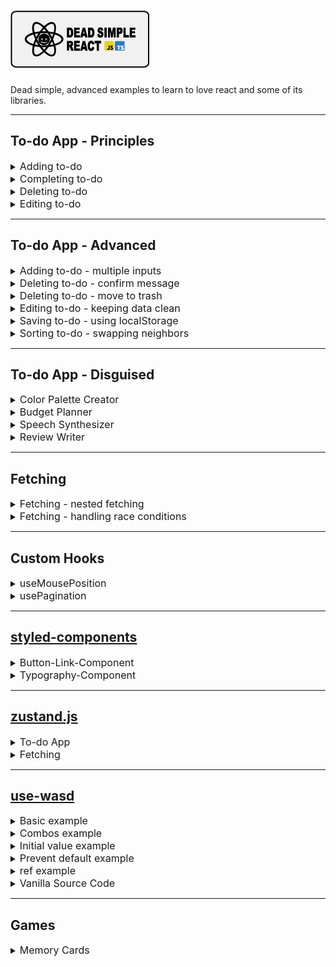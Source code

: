 # <img src="./assets/png/dead-simple-react-logo.png" alt="dead-simple-react"/>

Dead simple, advanced examples to learn to love react and some of its libraries.

---

## To-do App - Principles

<details>
 <summary><font size="3">Adding to-do</font></summary>
A form that submits to-dos to a list.

- uses a controlled input
- input field is required
- input field clears after form submit

<a href="https://githubbox.com/doemser/dead-simple-react/tree/main/examples/todo-app-principles/adding-todo-app" target="_blank">![Edit in Codesandbox](./assets/png/edit-in-codesandbox.png)</a>
<a href="https://githubbox.com/doemser/dead-simple-react/tree/main/examples/todo-app-principles/adding-todo-app-ts" target="_blank">![Edit in Codesandbox](./assets/png/edit-in-codesandbox-ts.png)</a>

</details>

<details>
 <summary><font size="3">Completing to-do</font></summary>
A completable to-dos list.

- uses a controlled input of type checkbox
- uses `map()` to toggle each todo's completed state
- uses inline-styling to show if completed

<a href="https://githubbox.com/doemser/dead-simple-react/tree/main/examples/todo-app-principles/completing-todo-app" target="_blank">![Edit in Codesandbox](./assets/png/edit-in-codesandbox.png)</a>
<a href="https://githubbox.com/doemser/dead-simple-react/tree/main/examples/todo-app-principles/completing-todo-app-ts" target="_blank">![Edit in Codesandbox](./assets/png/edit-in-codesandbox-ts.png)</a>

</details>

<details>
 <summary><font size="3">Deleting to-do</font></summary>
A deletable to-do list.

- uses `filter()` method to delete item
- has no confirm message

<a href="https://githubbox.com/doemser/dead-simple-react/tree/main/examples/todo-app-principles/deleting-todo-app" target="_blank">![Edit in Codesandbox](./assets/png/edit-in-codesandbox.png)</a>
<a href="https://githubbox.com/doemser/dead-simple-react/tree/main/examples/todo-app-principles/deleting-todo-app-ts" target="_blank">![Edit in Codesandbox](./assets/png/edit-in-codesandbox-ts.png)</a>

</details>

<details>
 <summary><font size="3">Editing to-do</font></summary>
An editable to-do list.

- uses `map()` method to toggle if todo is in edit mode
- edit mode swaps span with input
- input controlled by todo name
- changes are directly written into the state

> this is dead simple - but edit mode should not be in the data we mock as a database, better keep your data structure clean from states that are only needed to render on the frontend.

<a href="https://githubbox.com/doemser/dead-simple-react/tree/main/examples/todo-app-principles/editing-todo-app" target="_blank">![Edit in Codesandbox](./assets/png/edit-in-codesandbox.png)</a>
<a href="https://githubbox.com/doemser/dead-simple-react/tree/main/examples/todo-app-principles/editing-todo-app-ts" target="_blank">![Edit in Codesandbox](./assets/png/edit-in-codesandbox-ts.png)</a>

</details>

---

## To-do App - Advanced

<details>
 <summary><font size="3">Adding to-do - multiple inputs</font></summary>
A form that submits to-dos with multiple values to a list.

- uses `new FormData()` and `Object.fromEntries()` instead of controlled inputs

<a href="https://githubbox.com/doemser/dead-simple-react/tree/main/examples/todo-app-advanced/adding-todo-app-multiple-inputs" target="_blank">![Edit in Codesandbox](./assets/png/edit-in-codesandbox.png)</a>
<a href="https://githubbox.com/doemser/dead-simple-react/tree/main/examples/todo-app-advanced/adding-todo-app-multiple-inputs-ts" target="_blank">![Edit in Codesandbox](./assets/png/edit-in-codesandbox-ts.png)</a>

</details>

<details>
 <summary><font size="3">Deleting to-do - confirm message</font></summary>
A deletable todo list that asks for confirmation before deleting.

- uses custom component
- uses "Lifting up State"
- uses nested useState for delete mode

<a href="https://githubbox.com/doemser/dead-simple-react/tree/main/examples/todo-app-advanced/deleting-todo-app-confirm-message" target="_blank">![Edit in Codesandbox](./assets/png/edit-in-codesandbox.png)</a>
<a href="https://githubbox.com/doemser/dead-simple-react/tree/main/examples/todo-app-advanced/deleting-todo-app-confirm-message-ts" target="_blank">![Edit in Codesandbox](./assets/png/edit-in-codesandbox-ts.png)</a>

</details>

<details>
 <summary><font size="3">Deleting to-do - move to trash</font></summary>
A deletable todo list that moves item to trash list.

- marks a to-do for trash
- uses `filter()` chained with `map()`

<a href="https://githubbox.com/doemser/dead-simple-react/tree/main/examples/todo-app-advanced/deleting-todo-app-move-to-trash" target="_blank">![Edit in Codesandbox](./assets/png/edit-in-codesandbox.png)</a>
<a href="https://githubbox.com/doemser/dead-simple-react/tree/main/examples/todo-app-advanced/deleting-todo-app-move-to-trash-ts" target="_blank">![Edit in Codesandbox](./assets/png/edit-in-codesandbox-ts.png)</a>

</details>

<details>
 <summary><font size="3">Editing to-do - keeping data clean</font></summary>
An editable to-do list with nested edit mode toggle.

- uses custom component
- uses "Lifting up State"
- keeps data structure clean from an items edit state
- uses formData and controlled input

<a href="https://githubbox.com/doemser/dead-simple-react/tree/main/examples/todo-app-advanced/editing-todo-app-keeping-data-clean" target="_blank">![Edit in Codesandbox](./assets/png/edit-in-codesandbox.png)</a>
<a href="https://githubbox.com/doemser/dead-simple-react/tree/main/examples/todo-app-advanced/editing-todo-app-keeping-data-clean-ts" target="_blank">![Edit in Codesandbox](./assets/png/edit-in-codesandbox-ts.png)</a>

</details>

<details>
 <summary><font size="3">Saving to-do - using localStorage</font></summary>
A todo-list that is saved in your localStorage.

- uses `localStorage.setItem()`
- uses `localStorage.getItem()`

> Note that this solution will not work in a ssr environment. For ssr use `useSyncExternalStore` or a dedicated library.

<a href="https://githubbox.com/doemser/dead-simple-react/tree/main/examples/todo-app-advanced/saving-todo-app-using-localstorage" target="_blank">![Edit in Codesandbox](./assets/png/edit-in-codesandbox.png)</a>
<a href="https://githubbox.com/doemser/dead-simple-react/tree/main/examples/todo-app-advanced/saving-todo-app-using-localstorage-ts" target="_blank">![Edit in Codesandbox](./assets/png/edit-in-codesandbox-ts.png)</a>

</details>

<details>
 <summary><font size="3">Sorting to-do - swapping neighbors</font></summary>
Todo-list which allows you to swap neighboring to-dos.

- clones the state array to make it mutable

> If you are looking for a better solution, you probably want to take a look at `splice()`method.

<a href="https://githubbox.com/doemser/dead-simple-react/tree/main/examples/todo-app-advanced/sorting-todo-app-swapping-neighbors" target="_blank">![Edit in Codesandbox](./assets/png/edit-in-codesandbox.png)</a>
<a href="https://githubbox.com/doemser/dead-simple-react/tree/main/examples/todo-app-advanced/sorting-todo-app-swapping-neighbors-ts" target="_blank">![Edit in Codesandbox](./assets/png/edit-in-codesandbox-ts.png)</a>

</details>

---

## To-do App - Disguised

<details>
 <summary><font size="3">Color Palette Creator</font></summary>
A form that submits colors to a list from where you can copy the hex codes.

- text and color input are using the same useState
- uses async function `navigator.clipboard.writeText()`

<a href="https://githubbox.com/doemser/dead-simple-react/tree/main/examples/todo-app-disguised/todo-app-disguised-color-palette-creator" target="_blank">![Edit in Codesandbox](./assets/png/edit-in-codesandbox.png)</a><a href="https://githubbox.com/doemser/dead-simple-react/tree/main/examples/todo-app-disguised/todo-app-disguised-color-palette-creator-ts" target="_blank">![Edit in Codesandbox](./assets/png/edit-in-codesandbox-ts.png)</a>

> Depending on the browser, this will throw an error in Codesandbox's editor-mode, but will most likely work if you open the app in a new window.

</details>

<details>
 <summary><font size="3">Budget Planner</font></summary>
A form that submits expenses and calculates a budget.

- uses a loading bar to display rest budget
- uses controlled inputs
- uses `Number.parseFloat()`
- uses `Math.round()`
- size at where you should split up custom components

<a href="https://githubbox.com/doemser/dead-simple-react/tree/main/examples/todo-app-disguised/todo-app-disguised-budget-planner" target="_blank">![Edit in Codesandbox](./assets/png/edit-in-codesandbox.png)</a>
<a href="https://githubbox.com/doemser/dead-simple-react/tree/main/examples/todo-app-disguised/todo-app-disguised-budget-planner-ts" target="_blank">![Edit in Codesandbox](./assets/png/edit-in-codesandbox-ts.png)</a>

</details>

<details>
 <summary><font size="3">Speech Synthesizer</font></summary>
A form that says what you submit to a list from which you can say it again.

- uses Web Speech API
- uses your browsers default language/voice

<a href="https://githubbox.com/doemser/dead-simple-react/tree/main/examples/todo-app-disguised/todo-app-disguised-speech-synthesizer" target="_blank">![Edit in Codesandbox](./assets/png/edit-in-codesandbox.png)</a> <a href="https://githubbox.com/doemser/dead-simple-react/tree/main/examples/todo-app-disguised/todo-app-disguised-speech-synthesizer-ts" target="_blank">![Edit in Codesandbox](./assets/png/edit-in-codesandbox-ts.png)</a>

</details>

<details>
 <summary><font size="3">Review Writer</font></summary>
A form that submits 5-star reviews.

- uses `Array.from()`

<a href="https://githubbox.com/doemser/dead-simple-react/tree/main/examples/todo-app-disguised/todo-app-disguised-review-writer" target="_blank">![Edit in Codesandbox](./assets/png/edit-in-codesandbox.png)</a> <a href="https://githubbox.com/doemser/dead-simple-react/tree/main/examples/todo-app-disguised/todo-app-disguised-review-writer-ts" target="_blank">![Edit in Codesandbox](./assets/png/edit-in-codesandbox-ts.png)</a>

</details>

---

## Fetching

<details>
 <summary><font size="3">Fetching - nested fetching</font></summary>
Fetch that receives data including another url you need to fetch.

- uses async/await
- uses a loading state

<a href="https://githubbox.com/doemser/dead-simple-react/tree/main/examples/fetching/fetching-nested-fetching" target="_blank">![Edit in Codesandbox](./assets/png/edit-in-codesandbox.png)</a> <a href="https://githubbox.com/doemser/dead-simple-react/tree/main/examples/fetching/fetching-nested-fetching-ts" target="_blank">![Edit in Codesandbox](./assets/png/edit-in-codesandbox-ts.png)</a>

</details>

<details>
 <summary><font size="3">Fetching - handling race conditions</font></summary>
Fetch with pagination that handles race conditions.

- uses async/await
- uses pagination to fetch
- uses a cleanup function in useEffect to set an ignore flag

> While fetching with pagination it is not guaranteed, that responses arrive in the same order we request them, so we manually take care, that the last request will always be the last no matter if it responded faster than an earlier request.

<a href="https://githubbox.com/doemser/dead-simple-react/tree/main/examples/fetching/fetching-handling-race-conditions" target="_blank">![Edit in Codesandbox](./assets/png/edit-in-codesandbox.png)</a> <a href="https://githubbox.com/doemser/dead-simple-react/tree/main/examples/fetching/fetching-handling-race-conditions-ts" target="_blank">![Edit in Codesandbox](./assets/png/edit-in-codesandbox-ts.png)</a>

</details>

---

## Custom Hooks

<details>
 <summary><font size="3">useMousePosition</font></summary>
Custom hook that returns the position of the mouse.

- uses `window.addEventListener()` and `window.removeEventListener()`
- uses a cleanup function in a useEffect
- one of the most easiest self written hooks

<a href="https://githubbox.com/doemser/dead-simple-react/tree/main/examples/custom-hooks/custom-hooks-use-mouse-position" target="_blank">![Edit in Codesandbox](./assets/png/edit-in-codesandbox.png)</a> <a href="https://githubbox.com/doemser/dead-simple-react/tree/main/examples/custom-hooks/custom-hooks-use-mouse-position-ts" target="_blank">![Edit in Codesandbox](./assets/png/edit-in-codesandbox-ts.png)</a>

</details>

<details>
 <summary><font size="3">usePagination</font></summary>
Custom hook you can use to implement pagination.

- returns an object with 4 values
- returns current page
- returns function for next and previous page
- returns function to set a specific page

<a href="https://githubbox.com/doemser/dead-simple-react/tree/main/examples/custom-hooks/custom-hooks-use-pagination" target="_blank">![Edit in Codesandbox](./assets/png/edit-in-codesandbox.png)</a>
<a href="https://githubbox.com/doemser/dead-simple-react/tree/main/examples/custom-hooks/custom-hooks-use-pagination-ts" target="_blank">![Edit in Codesandbox](./assets/png/edit-in-codesandbox-ts.png)</a>

</details>

---

## <a href="https://www.npmjs.com/package/styled-components" target="_blank">styled-components</a>

<details>
 <summary><font size="3">Button-Link-Component</font></summary>
Custom component that either returns a button or an anchor.

- similar to [mui's Button Component](https://mui.com/material-ui/react-button/)
- can be used for every button and link in your app

<a href="https://githubbox.com/doemser/dead-simple-react/tree/main/examples/styled-components/styled-components-button-component" target="_blank">![Edit in Codesandbox](./assets/png/edit-in-codesandbox.png)</a>

</details>

<details>
 <summary><font size="3">Typography-Component</font></summary>
Custom component that returns styled text components depending on the props you pass.

- similar to [mui's Typography Component](https://mui.com/material-ui/react-typography/)
- can be used for every piece of text in your app
- accepts `children`, `variant`, `component` and every other prop you want to use

> Setting component (semantic) independently from variant (styling) separates concerns.

<a href="https://githubbox.com/doemser/dead-simple-react/tree/main/examples/styled-components/styled-components-typography-component" target="_blank">![Edit in Codesandbox](./assets/png/edit-in-codesandbox.png)</a>

</details>

---

## <a href="https://www.npmjs.com/package/zustand" target="_blank">zustand.js</a>

<details>
 <summary><font size="3">To-do App</font></summary>
To-do App that uses global state with zustand.js.

- can add using spreading
- can delete using `filter()`
- can complete using `map()`

> Note that zustand.js as a global state management system can be imported directly into components, no matter how deep they are nested in the tree.

<a href="https://githubbox.com/doemser/dead-simple-react/tree/main/examples/zustand/zustand-todo-app" target="_blank">![Edit in Codesandbox](./assets/png/edit-in-codesandbox.png)</a>

</details>

<details>
 <summary><font size="3">Fetching</font></summary>
Fetch that uses global state with zustand.js.

- can be accessed by every component
- `useStore.getState().fetchPlanets()` syntax allows us leaving`fetchPlanets` out of useEffect dependency array

> Note that zustand.js as a global state management system can be imported directly into components, no matter how deep they are nested in the tree.

<a href="https://githubbox.com/doemser/dead-simple-react/tree/main/examples/zustand/zustand-fetching" target="_blank">![Edit in Codesandbox](./assets/png/edit-in-codesandbox.png)</a>

</details>

---

## <a href="https://www.npmjs.com/package/use-wasd" target="_blank">use-wasd</a>

<details>
 <summary><font size="3">Basic example</font></summary>
Returns an object containing the keys you pressed and whether you are currently pressing them.

<a href="https://githubbox.com/doemser/dead-simple-react/tree/main/examples/use-wasd/use-wasd-basic" target="_blank">![Edit in Codesandbox](./assets/png/edit-in-codesandbox.png)</a>

</details>

<details>
 <summary><font size="3">Combos example</font></summary>
Lets you declare custom keyboard combos/shortcuts.

<a href="https://githubbox.com/doemser/dead-simple-react/tree/main/examples/use-wasd/use-wasd-combos" target="_blank">![Edit in Codesandbox](./assets/png/edit-in-codesandbox.png)</a>

</details>

<details>
 <summary><font size="3">Initial value example</font></summary>
Lets you initialize the hook.

<a href="https://githubbox.com/doemser/dead-simple-react/tree/main/examples/use-wasd/use-wasd-initial-value" target="_blank">![Edit in Codesandbox](./assets/png/edit-in-codesandbox.png)</a>

</details>

<details>
 <summary><font size="3">Prevent default example</font></summary>
Lets you prevent default browser behavior for keys.

<a href="https://githubbox.com/doemser/dead-simple-react/tree/main/examples/use-wasd/use-wasd-prevent-default" target="_blank">![Edit in Codesandbox](./assets/png/edit-in-codesandbox.png)</a>

</details>

<details>
 <summary><font size="3">ref example</font></summary>
Lets you attach the event listener to a different element than the window.

<a href="https://githubbox.com/doemser/dead-simple-react/tree/main/examples/use-wasd/use-wasd-ref" target="_blank">![Edit in Codesandbox](./assets/png/edit-in-codesandbox.png)</a>

</details>

<details>
 <summary><font size="3">Vanilla Source Code</font></summary>
This is the no typescript version of <a href="https://www.npmjs.com/package/use-wasd">useWASD</a> npm package.

- highly complicated

<a href="https://githubbox.com/doemser/dead-simple-react/tree/main/examples/use-wasd/use-wasd-vanilla" target="_blank">![Edit in Codesandbox](./assets/png/edit-in-codesandbox.png)</a>

</details>

---

## Games

<details>
 <summary><font size="3">Memory Cards</font></summary>
This is a super minimal version of a memory cards game.

- uses zustand.js

<a href="https://githubbox.com/doemser/dead-simple-react/tree/main/examples/games/games-memory-cards" target="_blank">![Edit in Codesandbox](./assets/png/edit-in-codesandbox.png)</a>

</details>
